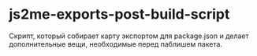 # js2me-exports-post-build-script  


Скрипт, который собирает карту экспортом для package.json и делает дополнительные вещи, необходимые перед паблишем пакета.  
